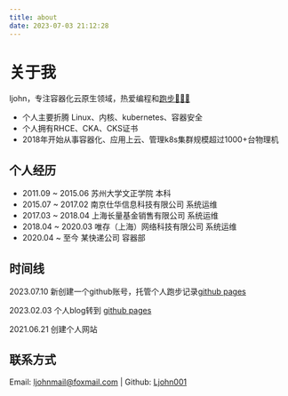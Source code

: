 ```yaml
---
title: about
date: 2023-07-03 21:12:28
---
```

# 关于我

ljohn，专注容器化云原生领域，热爱编程和[跑步🏃🏻‍♀️](https://run.ljohn.cn/)

- 个人主要折腾 Linux、内核、kubernetes、容器安全
- 个人拥有RHCE、CKA、CKS证书
- 2018年开始从事容器化、应用上云、管理k8s集群规模超过1000+台物理机

## 个人经历

* 2011.09 ~ 2015.06 苏州大学文正学院 本科
* 2015.07 ~ 2017.02 南京仕华信息科技有限公司 系统运维
* 2017.03 ~ 2018.04 上海长量基金销售有限公司 系统运维
* 2018.04 ~ 2020.03  唯存（上海）网络科技有限公司 系统运维
* 2020.04 ~ 至今  某快递公司 容器部

## 时间线

2023.07.10 新创建一个github账号，托管个人跑步记录[github pages](https://run.ljohn.cn/)

2023.02.03 个人blog转到 [github pages ](https://www.ljohn.cn/)

2021.06.21 创建个人网站

## 联系方式

Email: ljohnmail@foxmail.com  | Github: [Ljohn001](https://github.com/ljohn001)
